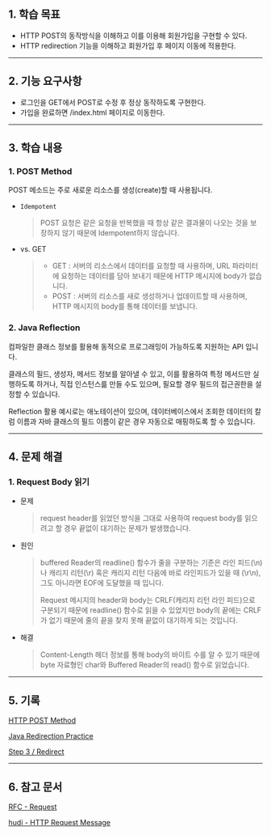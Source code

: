 ## 1. 학습 목표

- HTTP POST의 동작방식을 이해하고 이를 이용해 회원가입을 구현할 수 있다.
- HTTP redirection 기능을 이해하고 회원가입 후 페이지 이동에 적용한다.

---

## 2. 기능 요구사항

- 로그인을 GET에서 POST로 수정 후 정상 동작하도록 구현한다.
- 가입을 완료하면 /index.html 페이지로 이동한다.

---

## 3. 학습 내용

### 1. POST Method

POST 메소드는 주로 새로운 리소스를 생성(create)할 때 사용됩니다.

- `Idempotent`
  > POST 요청은 같은 요청을 반복했을 때 항상 같은 결과물이 나오는 것을 보장하지 않기 때문에 Idempotent하지 않습니다.

- vs. GET
  > - GET : 서버의 리소스에서 데이터를 요청할 때 사용하며, URL 파라미터에 요청하는 데이터를 담아 보내기 때문에 HTTP 메시지에 body가 없습니다.
  > - POST : 서버의 리소스를 새로 생성하거나 업데이트할 때 사용하며, HTTP 메시지의 body를 통해 데이터를 보냅니다.

### 2. Java Reflection

컴파일한 클래스 정보를 활용해 동적으로 프로그래밍이 가능하도록 지원하는 API 입니다.

클래스의 필드, 생성자, 메서드 정보를 알아낼 수 있고, 이를 활용하여 특정 메서드만 실행하도록 하거나,
직접 인스턴스륾 만들 수도 있으며, 필요할 경우 필드의 접근권한을 설정할 수 있습니다.

Reflection 활용 예시로는 애노테이션이 있으며,
데이터베이스에서 조회한 데이터의 칼럼 이름과 자바 클래스의 필드 이름이 같은 경우 자동으로 매핑하도록 할 수 있습니다.

---

## 4. 문제 해결

### 1. Request Body 읽기

- 문제
  > request header를 읽었던 방식을 그대로 사용하여 request body를 읽으려고 할 경우 끝없이 대기하는 문제가 발생했습니다.

- 원인
  > buffered Reader의 readline() 함수가 줄을 구분하는 기준은 라인 피드(\n)나 캐리지 리턴(\r) 혹은 캐리지 리턴 다음에 바로 라인피드가 있을 때 (\r\n),
  > 그도 아니라면 EOF에 도달했을 때 입니다.
  > 
  > Request 메시지의 header와 body는 CRLF(캐리지 리턴 라인 피드)으로 구분되기 때문에 
  > readline() 함수로 읽을 수 있었지만 body의 끝에는 CRLF가 없기 때문에 줄의 끝을 찾지 못해
  > 끝없이 대기하게 되는 것입니다.

- 해결
  > Content-Length 헤더 정보를 통해 body의 바이트 수를 알 수 있기 때문에 byte 자료형인 char와
  > Buffered Reader의 read() 함수로 읽었습니다.

---

## 5. 기록

[HTTP POST Method](http/post-method.md)

[Java Redirection Practice](https://gist.github.com/DSL2e/0913c7c79d2ab1c310acfdd6cb346802)

[Step 3 / Redirect](http/redirect.md)

---

## 6. 참고 문서

[RFC - Request](https://www.rfc-editor.org/rfc/rfc2616#section-5)

[hudi - HTTP Request Message](https://hudi.blog/woowacourse-level4-tcp-troubleshooting/)
